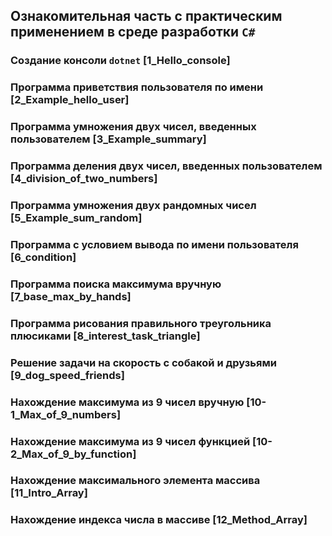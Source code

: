 ## Ознакомительная часть с практическим применением в среде разработки `C#`

### Создание консоли `dotnet` [1_Hello_console]

### Программа приветствия пользователя по имени [2_Example_hello_user]

### Программа умножения двух чисел, введенных пользователем [3_Example_summary]

### Программа деления двух чисел, введенных пользователем [4_division_of_two_numbers]

### Программа умножения двух рандомных чисел [5_Example_sum_random]

### Программа с условием вывода по имени пользователя [6_condition]

### Программа поиска максимума вручную [7_base_max_by_hands]

### Программа рисования правильного треугольника плюсиками [8_interest_task_triangle]

### Решение задачи на скорость с собакой и друзьями [9_dog_speed_friends]

### Нахождение максимума из 9 чисел вручную [10-1_Max_of_9_numbers]

### Нахождение максимума из 9 чисел функцией [10-2_Max_of_9_by_function]

### Нахождение максимального элемента массива [11_Intro_Array]

### Нахождение индекса числа в массиве [12_Method_Array]